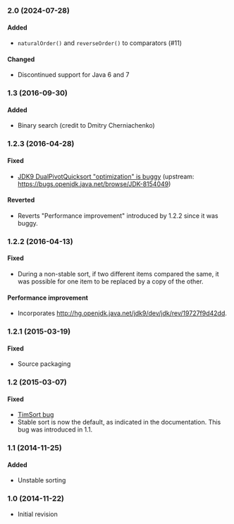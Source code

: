 ### 2.0 (2024-07-28)

#### Added
- `naturalOrder()` and `reverseOrder()` to comparators (#11)

#### Changed
- Discontinued support for Java 6 and 7

### 1.3 (2016-09-30)

#### Added
- Binary search (credit to Dmitry Cherniachenko)

### 1.2.3 (2016-04-28)

#### Fixed
- [JDK9 DualPivotQuicksort "optimization" is buggy](https://github.com/mintern-java/primitive/issues/6)
  (upstream: <https://bugs.openjdk.java.net/browse/JDK-8154049>)

#### Reverted
- Reverts "Performance improvement" introduced by 1.2.2 since it was buggy.

### 1.2.2 (2016-04-13)

#### Fixed
- During a non-stable sort, if two different items compared the same, it was
  possible for one item to be replaced by a copy of the other.

#### Performance improvement
- Incorporates <http://hg.openjdk.java.net/jdk9/dev/jdk/rev/19727f9d42dd>.

### 1.2.1 (2015-03-19)

#### Fixed
- Source packaging

### 1.2 (2015-03-07)

#### Fixed
- [TimSort bug](http://envisage-project.eu/proving-android-java-and-python-sorting-algorithm-is-broken-and-how-to-fix-it)
- Stable sort is now the default, as indicated in the documentation. This bug
  was introduced in 1.1.

### 1.1 (2014-11-25)

#### Added
- Unstable sorting

### 1.0 (2014-11-22)

- Initial revision
